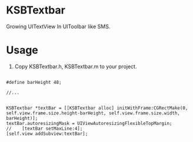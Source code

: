 KSBTextbar
==========

Growing UITextView In UIToolbar like SMS.

Usage
==========

1. Copy KSBTextbar.h, KSBTextbar.m to your project.

```

#define barHeight 48;

//...


KSBTextbar *textBar = [[KSBTextbar alloc] initWithFrame:CGRectMake(0, self.view.frame.size.height-barHeight, self.view.frame.size.width, barHeight)];
textBar.autoresizingMask = UIViewAutoresizingFlexibleTopMargin;
//    [textBar setMaxLine:4];
[self.view addSubview:textBar];

```
